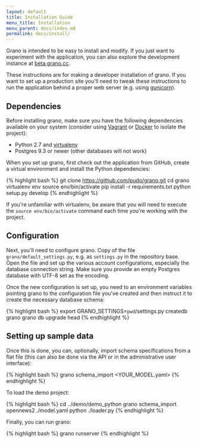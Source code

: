 ```yaml
---
layout: default
title: Installation Guide
menu_title: Installation
menu_parent: docs/index.md
permalink: docs/install/
---
```


Grano is intended to be easy to install and modify. If you just want to experiment with the application, you can also explore the development instance at [beta.grano.cc](http://beta.grano.cc).

These instructions are for making a developer installation of grano. If you want to set up a production site you'll need to tweak these instructions to run the application behind a proper web server (e.g. using [gunicorn](http://docs.gunicorn.org/en/latest/)).

## Dependencies

Before installing grano, make sure you have the following dependencies available on your system (consider using [Vagrant](http://www.vagrantup.com/) or [Docker](http://docker.io) to isolate the project):

* Python 2.7 and [virtualenv](http://www.virtualenv.org/en/latest/)
* Postgres 9.3 or newer (other databases will not work)

When you set up grano, first check out the application from GitHub, create a virtual environment and install the Python dependencies:

{% highlight bash %}
git clone https://github.com/pudo/grano.git
cd grano
virtualenv env
source env/bin/activate
pip install -r requirements.txt
python setup.py develop 
{% endhighlight %}
    
If you're unfamiliar with virtualenv, be aware that you will need to execute the ``source env/bin/activate`` command each time you're working with the project.

## Configuration

Next, you'll need to configure grano. Copy of the file ``grano/default_settings.py``, e.g. as ``settings.py`` in the repository base. Open the file and set up the various account configurations, especially the database
connection string. Make sure you provide an empty Postgres database with UTF-8 set as the encoding.
    
Once the new configuration is set up, you need to an environment variables pointing grano to the configuration file you've created and then instruct it to create the necessary database schema:

{% highlight bash %}
export GRANO_SETTINGS=`pwd`/settings.py
createdb grano
grano db upgrade head
{% endhighlight %}

## Setting up sample data

Once this is done, you can, optionally, import schema specifications from a flat file (this can also be done via the API or in the administrative user interface):

{% highlight bash %}
grano schema_import <projectname> <YOUR_MODEL.yaml>
{% endhighlight %}

To load the demo project:

{% highlight bash %}
cd ../demo/demo_python
grano schema_import opennews2 ./model.yaml
python ./loader.py
{% endhighlight %}
    
Finally, you can run grano:

{% highlight bash %}
grano runserver
{% endhighlight %}

